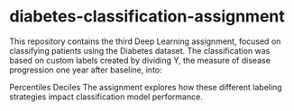 # diabetes-classification-assignment
This repository contains the third Deep Learning assignment, focused on classifying patients using the Diabetes dataset. The classification was based on custom labels created by dividing Y, the measure of disease progression one year after baseline, into:

Percentiles
Deciles
The assignment explores how these different labeling strategies impact classification model performance.

